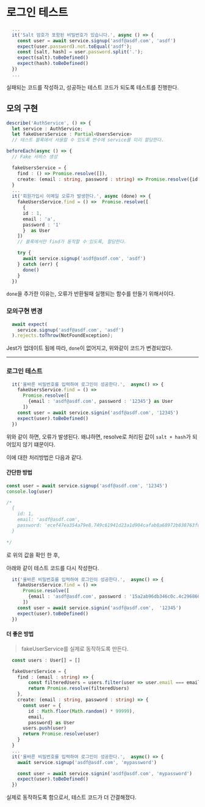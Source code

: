 # 로그인 테스트

```typescript
  ...
  it('Salt 암호가 포함된 비밀번호가 있습니다.', async () => {
    const user = await service.signup('asdf@asdf.com', 'asdf')
    expect(user.password).not.toEqual('asdf');
    const [salt, hash] = user.password.split('.');
    expect(salt).toBeDefined()
    expect(hash).toBeDefined()
  })
  ...
```

실패되는 코드를 작성하고, 성공하는 테스트 코드가 되도록 테스트를 진행한다.

## 모의 구현

```typescript
describe('AuthService', () => {
  let service : AuthService;
  let fakeUsersService : Partial<UsersService>
  // 테스트 블록에서 사용할 수 있도록 변수에 service를 미리 할당한다.

beforeEach(async () => {
  // Fake 서비스 생성

  fakeUsersService = {
    find : () => Promise.resolve([]),
    create: (email : string, password : string) => Promise.resolve({id : 1,  email, password} as User)
  }
  ...
  it('회원가입시 이메일 오류가 발생한다.', async (done) => {
    fakeUsersService.find = () =>  Promise.resolve([
      {
      id : 1,
      email : 'a',
      password : '1'
      }  as User
    ])
    // 블록에서만 find가 동작할 수 있도록, 할당한다.

    try {
      await service.signup('asdf@asdf.com', 'asdf')
    } catch (err) {
      done()
    }
  })
```

`done`을 추가한 이유는, 오류가 반환될때 실행되는 함수를 만들기 위해서이다.

### 모의구현 변경

```typescript
  await expect(
    service.signup('asdf@asdf.com', 'asdf')
  ).rejects.toThrow(NotFoundException);
```

Jest가 업데이트 됨에 따라, `done`이 없어지고, 위와같이 코드가 변경되었다.

---

### 로그인 테스트 

```typescript
  it('올바른 비밀번호를 입력하여 로그인이 성공한다.',  async() => {
    fakeUsersService.find = () => 
      Promise.resolve([
        {email : 'asdf@asdf.com', password : '12345'} as User
      ])
    const user = await service.signin('asdf@asdf.com', '12345')
    expect(user).toBeDefined()
  })
```

위와 같이 하면, 오류가 발생된다.
왜냐하면, resolve로 처리된 값이  `salt + hash`가 되어있지 않기 떄문이다.

이에 대한 처리방법은 다음과 같다.

#### 간단한 방법

```typescript
const user = await service.signup('asdf@asdf.com', '12345')
console.log(user)

/*
  {
    id: 1,
    email: 'asdf@asdf.com',
    password: 'ecef47ea354a79e8.749c61941d23a1d904cafab8a68972b838763fd95362a45ae41bf4b85410b2de'
  }
  
*/

```
로 위의 값을 확인 한 후,

아래와 같이 테스트 코드를 다시 작성한다.

```typescript
  it('올바른 비밀번호를 입력하여 로그인이 성공한다.',  async() => {
    fakeUsersService.find = () => 
      Promise.resolve([
        {email : 'asdf@asdf.com', password : '15a2ab96db346c0c.4c2968606734cc319c00f59b324962b74623bafbee1a38e2f745c401f334a0c6'} as User
      ])
    const user = await service.signin('asdf@asdf.com',  '12345')
    expect(user).toBeDefined()
  })
```

#### 더 좋은 방법

> fakeUserService를 실제로 동작하도록 만든다.

```typescript
  const users : User[] = []

  fakeUsersService = {
    find : (email : string) => {
        const filteredUsers = users.filter(user => user.email === email)
        return Promise.resolve(filteredUsers)
    },
    create: (email : string, password : string) => {
      const user = {
        id : Math.floor(Math.random() * 99999), 
        email,
        password} as User
      users.push(user)
      return Promise.resolve(user)
    }
  }
  ...
  it('올바른 비밀번호를 입력하여 로그인이 성공한다.',  async() => {
    await service.signup('asdf@asdf.com', 'mypassword')

    const user = await service.signin('asdf@asdf.com', 'mypassword')
    expect(user).toBeDefined()
  })
```

실제로 동작하도록 함으로서, 테스트 코드가 더 간결해졌다.
